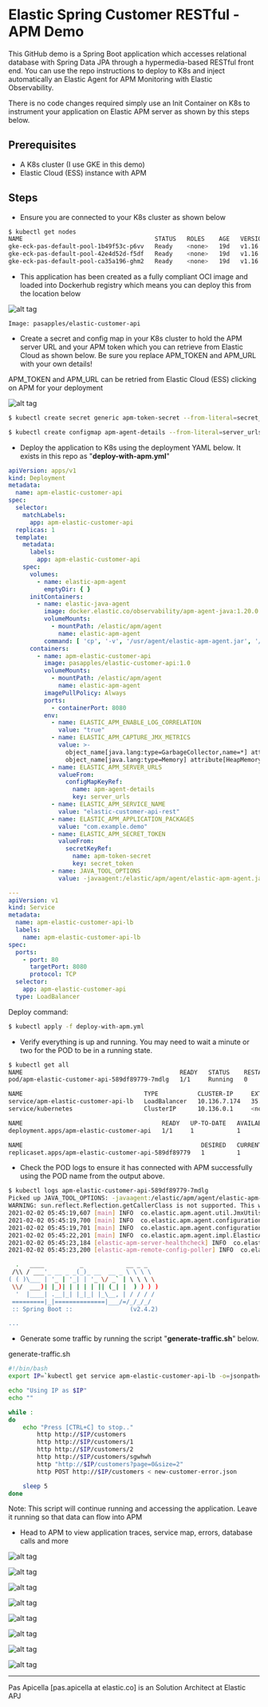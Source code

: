 # Elastic Spring Customer RESTful - APM Demo

This GitHub demo is a Spring Boot application which accesses relational database with Spring Data JPA through a hypermedia-based RESTful front end. You can use the repo instructions to deploy to K8s and inject automatically an Elastic Agent for APM Monitoring with Elastic Observability.

There is no code changes required simply use an Init Container on K8s to instrument your application on Elastic APM server as shown by this steps below.

## Prerequisites

* A K8s cluster (I use GKE in this demo)
* Elastic Cloud (ESS) instance with APM

## Steps

- Ensure you are connected to your K8s cluster as shown below

```bash
$ kubectl get nodes
NAME                                     STATUS   ROLES    AGE   VERSION
gke-eck-pas-default-pool-1b49f53c-p6vv   Ready    <none>   19d   v1.16.15-gke.6000
gke-eck-pas-default-pool-42e4d52d-f5df   Ready    <none>   19d   v1.16.15-gke.6000
gke-eck-pas-default-pool-ca35a196-ghm2   Ready    <none>   19d   v1.16.15-gke.6000
```

- This application has been created as a fully compliant OCI image and loaded into Dockerhub registry which means you can deploy this from the location below

![alt tag](https://i.ibb.co/rmMHQmK/K8s-init-apm-2.png)

```text
Image: pasapples/elastic-customer-api
```

-  Create a secret and config map in your K8s cluster to hold the APM server URL and your APM token which you can retrieve from Elastic Cloud as shown below. Be sure you replace APM_TOKEN and APM_URL with your own details!

APM_TOKEN and APM_URL can be retried from Elastic Cloud (ESS) clicking on APM for your deployment

![alt tag](https://i.ibb.co/60Q6Pg2/K8s-init-apm-1.png) 

```bash
$ kubectl create secret generic apm-token-secret --from-literal=secret_token=$APM_TOKEN

$ kubectl create configmap apm-agent-details --from-literal=server_urls=$APM_URL
```

- Deploy the application to K8s using the deployment YAML below. It exists in this repo as "**deploy-with-apm.yml**"

```yaml
apiVersion: apps/v1
kind: Deployment
metadata:
  name: apm-elastic-customer-api
spec:
  selector:
    matchLabels:
      app: apm-elastic-customer-api
  replicas: 1
  template:
    metadata:
      labels:
        app: apm-elastic-customer-api
    spec:
      volumes:
        - name: elastic-apm-agent
          emptyDir: { }
      initContainers:
        - name: elastic-java-agent
          image: docker.elastic.co/observability/apm-agent-java:1.20.0
          volumeMounts:
            - mountPath: /elastic/apm/agent
              name: elastic-apm-agent
          command: [ 'cp', '-v', '/usr/agent/elastic-apm-agent.jar', '/elastic/apm/agent' ]
      containers:
        - name: apm-elastic-customer-api
          image: pasapples/elastic-customer-api:1.0
          volumeMounts:
            - mountPath: /elastic/apm/agent
              name: elastic-apm-agent
          imagePullPolicy: Always
          ports:
            - containerPort: 8080
          env:
            - name: ELASTIC_APM_ENABLE_LOG_CORRELATION
              value: "true"
            - name: ELASTIC_APM_CAPTURE_JMX_METRICS
              value: >-
                object_name[java.lang:type=GarbageCollector,name=*] attribute[CollectionCount:metric_name=collection_count] attribute[CollectionTime:metric_name=collection_time],
                object_name[java.lang:type=Memory] attribute[HeapMemoryUsage:metric_name=heap]
            - name: ELASTIC_APM_SERVER_URLS
              valueFrom:
                configMapKeyRef:
                  name: apm-agent-details
                  key: server_urls
            - name: ELASTIC_APM_SERVICE_NAME
              value: "elastic-customer-api-rest"
            - name: ELASTIC_APM_APPLICATION_PACKAGES
              value: "com.example.demo"
            - name: ELASTIC_APM_SECRET_TOKEN
              valueFrom:
                secretKeyRef:
                  name: apm-token-secret
                  key: secret_token
            - name: JAVA_TOOL_OPTIONS
              value: -javaagent:/elastic/apm/agent/elastic-apm-agent.jar

---
apiVersion: v1
kind: Service
metadata:
  name: apm-elastic-customer-api-lb
  labels:
    name: apm-elastic-customer-api-lb
spec:
  ports:
    - port: 80
      targetPort: 8080
      protocol: TCP
  selector:
    app: apm-elastic-customer-api
  type: LoadBalancer
```

Deploy command:

```bash
$ kubectl apply -f deploy-with-apm.yml
```

- Verify everything is up and running. You may need to wait a minute or two for the POD to be in a running state.

```bash 
$ kubectl get all
NAME                                            READY   STATUS    RESTARTS   AGE
pod/apm-elastic-customer-api-589df89779-7mdlg   1/1     Running   0          4h11m

NAME                                  TYPE           CLUSTER-IP     EXTERNAL-IP     PORT(S)        AGE
service/apm-elastic-customer-api-lb   LoadBalancer   10.136.7.174   35.244.119.25   80:31441/TCP   6h50m
service/kubernetes                    ClusterIP      10.136.0.1     <none>          443/TCP        19d

NAME                                       READY   UP-TO-DATE   AVAILABLE   AGE
deployment.apps/apm-elastic-customer-api   1/1     1            1           6h50m

NAME                                                  DESIRED   CURRENT   READY   AGE
replicaset.apps/apm-elastic-customer-api-589df89779   1         1         1       4h11m
```

- Check the POD logs to ensure it has connected with APM successfully using the POD name from the output above.

```bash
$ kubectl logs apm-elastic-customer-api-589df89779-7mdlg
Picked up JAVA_TOOL_OPTIONS: -javaagent:/elastic/apm/agent/elastic-apm-agent.jar
WARNING: sun.reflect.Reflection.getCallerClass is not supported. This will impact performance.
2021-02-02 05:45:19,607 [main] INFO  co.elastic.apm.agent.util.JmxUtils - Found JVM-specific OperatingSystemMXBean interface: com.sun.management.OperatingSystemMXBean
2021-02-02 05:45:19,700 [main] INFO  co.elastic.apm.agent.configuration.StartupInfo - Starting Elastic APM 1.20.0 as elastic-customer-api-rest on Java 11.0.10 Runtime version: 11.0.10+9 VM version: 11.0.10+9 (AdoptOpenJDK) Linux 4.19.112+
2021-02-02 05:45:19,701 [main] INFO  co.elastic.apm.agent.configuration.StartupInfo - VM Arguments: [-javaagent:/elastic/apm/agent/elastic-apm-agent.jar]
2021-02-02 05:45:22,201 [main] INFO  co.elastic.apm.agent.impl.ElasticApmTracer - Tracer switched to RUNNING state
2021-02-02 05:45:23,184 [elastic-apm-server-healthcheck] INFO  co.elastic.apm.agent.report.ApmServerHealthChecker - Elastic APM server is available: {  "build_date": "2021-01-12T21:51:32Z",  "build_sha": "42a349a4ec9d2dd16e08b8af125647294e7a7e4b",  "version": "7.10.2"}
2021-02-02 05:45:23,200 [elastic-apm-remote-config-poller] INFO  co.elastic.apm.agent.configuration.ApmServerConfigurationSource - Received new configuration from APM Server: {}

  .   ____          _            __ _ _
 /\\ / ___'_ __ _ _(_)_ __  __ _ \ \ \ \
( ( )\___ | '_ | '_| | '_ \/ _` | \ \ \ \
 \\/  ___)| |_)| | | | | || (_| |  ) ) ) )
  '  |____| .__|_| |_|_| |_\__, | / / / /
 =========|_|==============|___/=/_/_/_/
 :: Spring Boot ::                (v2.4.2)

...

```

- Generate some traffic by running the script "**generate-traffic.sh**" below. 

generate-traffic.sh

```bash
#!/bin/bash
export IP=`kubectl get service apm-elastic-customer-api-lb -o=jsonpath='{.status.loadBalancer.ingress[0].ip}{"\n"}'`

echo "Using IP as $IP"
echo ""

while :
do
	echo "Press [CTRL+C] to stop.."
        http http://$IP/customers
        http http://$IP/customers/1
        http http://$IP/customers/2
        http http://$IP/customers/sgwhwh
        http "http://$IP/customers?page=0&size=2"
        http POST http://$IP/customers < new-customer-error.json

	sleep 5
done
```

Note: This script will continue running and accessing the application. Leave it running so that data can flow into APM

- Head to APM to view application traces, service map, errors, database calls and more 

![alt tag](https://i.ibb.co/2YN8bsW/K8s-init-apm-3.png)

![alt tag](https://i.ibb.co/gJRS1Sz/K8s-init-apm-4.png)

![alt tag](https://i.ibb.co/8sTYYRn/K8s-init-apm-5.png)

![alt tag](https://i.ibb.co/vh6Jncc/K8s-init-apm-6.png)

![alt tag](https://i.ibb.co/60KXkPk/K8s-init-apm-7.png)

![alt tag](https://i.ibb.co/9s1GwWV/K8s-init-apm-8.png)

![alt tag](https://i.ibb.co/frJKNW5/K8s-init-apm-9.png)

![alt tag](https://i.ibb.co/5vNd4CQ/K8s-init-apm-10.png)

<hr />
Pas Apicella [pas.apicella at elastic.co] is an Solution Architect at Elastic APJ  